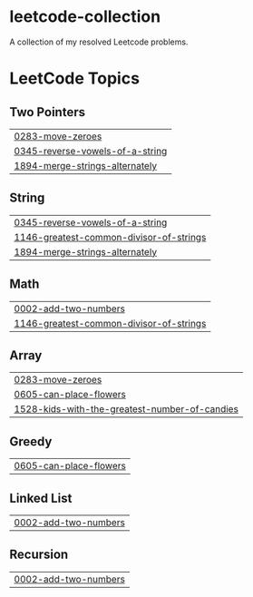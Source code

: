 # leetcode-collection
A collection of my resolved Leetcode problems.

<!---LeetCode Topics Start-->
# LeetCode Topics
## Two Pointers
|  |
| ------- |
| [0283-move-zeroes](https://github.com/FabiMur/leetcode-collection/tree/master/0283-move-zeroes) |
| [0345-reverse-vowels-of-a-string](https://github.com/FabiMur/leetcode-collection/tree/master/0345-reverse-vowels-of-a-string) |
| [1894-merge-strings-alternately](https://github.com/FabiMur/leetcode-collection/tree/master/1894-merge-strings-alternately) |
## String
|  |
| ------- |
| [0345-reverse-vowels-of-a-string](https://github.com/FabiMur/leetcode-collection/tree/master/0345-reverse-vowels-of-a-string) |
| [1146-greatest-common-divisor-of-strings](https://github.com/FabiMur/leetcode-collection/tree/master/1146-greatest-common-divisor-of-strings) |
| [1894-merge-strings-alternately](https://github.com/FabiMur/leetcode-collection/tree/master/1894-merge-strings-alternately) |
## Math
|  |
| ------- |
| [0002-add-two-numbers](https://github.com/FabiMur/leetcode-collection/tree/master/0002-add-two-numbers) |
| [1146-greatest-common-divisor-of-strings](https://github.com/FabiMur/leetcode-collection/tree/master/1146-greatest-common-divisor-of-strings) |
## Array
|  |
| ------- |
| [0283-move-zeroes](https://github.com/FabiMur/leetcode-collection/tree/master/0283-move-zeroes) |
| [0605-can-place-flowers](https://github.com/FabiMur/leetcode-collection/tree/master/0605-can-place-flowers) |
| [1528-kids-with-the-greatest-number-of-candies](https://github.com/FabiMur/leetcode-collection/tree/master/1528-kids-with-the-greatest-number-of-candies) |
## Greedy
|  |
| ------- |
| [0605-can-place-flowers](https://github.com/FabiMur/leetcode-collection/tree/master/0605-can-place-flowers) |
## Linked List
|  |
| ------- |
| [0002-add-two-numbers](https://github.com/FabiMur/leetcode-collection/tree/master/0002-add-two-numbers) |
## Recursion
|  |
| ------- |
| [0002-add-two-numbers](https://github.com/FabiMur/leetcode-collection/tree/master/0002-add-two-numbers) |
<!---LeetCode Topics End-->